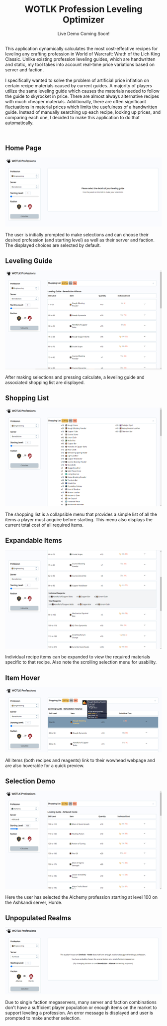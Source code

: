 <h1 align="center">WOTLK Profession Leveling Optimizer</h1>
<p align="center">Live Demo Coming Soon!</p>

<p align="left">
<br>This application dynamically calculates the most cost-effective recipes for leveling any crafting profession in World of Warcraft: Wrath of the Lich King Classic. Unlike existing profession leveling guides, which are handwritten and static, my tool takes into account real-time price variations based on server and faction.
<br/>
<br/>
I specifically wanted to solve the problem of artificial price inflation on certain recipe materials caused by current guides. A majority of players utilize the same leveling guide which causes the materials needed to follow the guide to skyrocket in price. There are almost always alternative recipes with much cheaper materials. Additionally, there are often significant fluctuations in material prices which limits the usefulness of a handwritten guide. Instead of manually searching up each recipe, looking up prices, and comparing each one, I decided to make this application to do that automatically.
</p>
<br/>


<h2>Home Page</h2>
<img src="./readme_screenshots/HomePage.png"/>
<p>The user is initially prompted to make selections and can choose their desired profession (and starting level) as well as their server and faction. The displayed choices are selected by default.</p>

<h2>Leveling Guide</h2>
<img src="./readme_screenshots/Calculate1.png"/>
<p>After making selections and pressing calculate, a leveling guide and associated shopping list are displayed.</p>

<h2>Shopping List</h2>
<img src="./readme_screenshots/ShoppingList.png"/>
<p>The shopping list is a collapsible menu that provides a simple list of all the items a player must acquire before starting. This menu also displays the current total cost of all required items.</p>

<h2>Expandable Items</h2>
<img src="./readme_screenshots/RecipeExpand.png"/>
<p>Individual recipe items can be expanded to view the required materials specific to that recipe. Also note the scrolling selection menu for usability.</p>

<h2>Item Hover</h2>
<img src="./readme_screenshots/Hover.png"/>
<p>All items (both recipes and reagents) link to their wowhead webpage and are also hoverable for a quick preview.</p>

<h2>Selection Demo</h2>
<img src="./readme_screenshots/SelectionDemo.png"/>
<p>Here the user has selected the Alchemy profession starting at level 100 on the Ashkandi server, Horde.</p>

<h2>Unpopulated Realms</h2>
<img src="./readme_screenshots/EmptyRealm.png"/>
<p>Due to single faction megaservers, many server and faction combinations don't have a sufficient player population or enough 
items on the market to support leveling a profession. An error message is displayed and
user is prompted to make another selection.</p>
